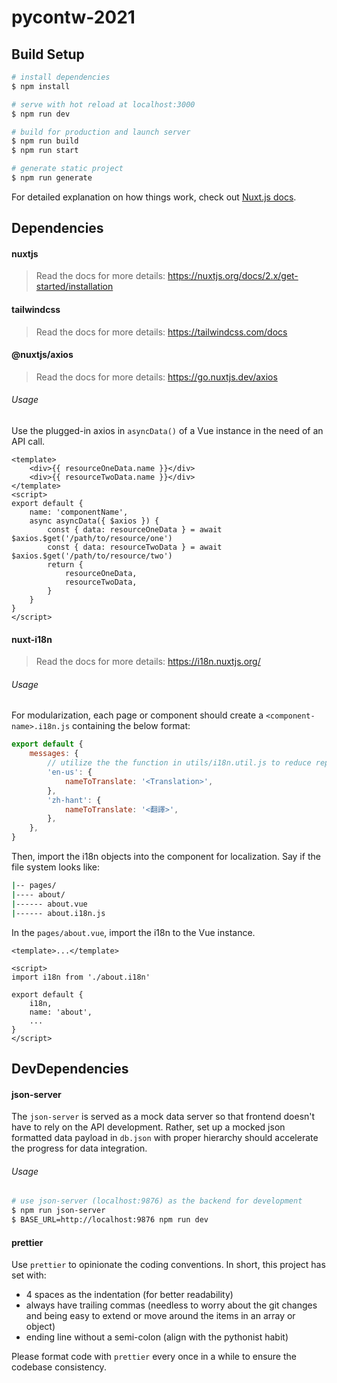 # pycontw-2021

## Build Setup

```bash
# install dependencies
$ npm install

# serve with hot reload at localhost:3000
$ npm run dev

# build for production and launch server
$ npm run build
$ npm run start

# generate static project
$ npm run generate
```

For detailed explanation on how things work, check out [Nuxt.js docs](https://nuxtjs.org).

## Dependencies

#### nuxtjs

> Read the docs for more details: https://nuxtjs.org/docs/2.x/get-started/installation

#### tailwindcss

> Read the docs for more details: https://tailwindcss.com/docs

#### @nuxtjs/axios

> Read the docs for more details: https://go.nuxtjs.dev/axios

###### Usage

Use the plugged-in axios in `asyncData()` of a Vue instance in the need of an API call.

```vue
<template>
    <div>{{ resourceOneData.name }}</div>
    <div>{{ resourceTwoData.name }}</div>
</template>
<script>
export default {
    name: 'componentName',
    async asyncData({ $axios }) {
        const { data: resourceOneData } = await $axios.$get('/path/to/resource/one')
        const { data: resourceTwoData } = await $axios.$get('/path/to/resource/two')
        return {
            resourceOneData,
            resourceTwoData,
        }
    }
}
</script>
```

#### nuxt-i18n

> Read the docs for more details: https://i18n.nuxtjs.org/

###### Usage

For modularization, each page or component should create a `<component-name>.i18n.js` containing
the below format:

```js
export default {
    messages: {
        // utilize the the function in utils/i18n.util.js to reduce repetitive code
        'en-us': {
            nameToTranslate: '<Translation>',
        },
        'zh-hant': {
            nameToTranslate: '<翻譯>',
        },
    },
}
```

Then, import the i18n objects into the component for localization. Say if the file system looks like:

```bash
|-- pages/
|---- about/
|------ about.vue
|------ about.i18n.js
```

In the `pages/about.vue`, import the i18n to the Vue instance.

```vue
<template>...</template>

<script>
import i18n from './about.i18n'

export default {
    i18n,
    name: 'about',
    ...
}
</script>
```

## DevDependencies

#### json-server

The `json-server` is served as a mock data server so that frontend doesn't have to rely on the API
development. Rather, set up a mocked json formatted data payload in `db.json` with proper hierarchy
should accelerate the progress for data integration.

###### Usage

```bash
# use json-server (localhost:9876) as the backend for development
$ npm run json-server
$ BASE_URL=http://localhost:9876 npm run dev
```

#### prettier

Use `prettier` to opinionate the coding conventions. In short, this project has set with:

-   4 spaces as the indentation (for better readability)
-   always have trailing commas (needless to worry about the git changes and being easy to extend or
    move around the items in an array or object)
-   ending line without a semi-colon (align with the pythonist habit)

Please format code with `prettier` every once in a while to ensure the codebase consistency. 
